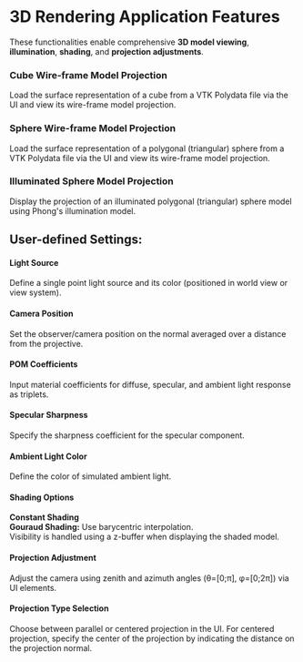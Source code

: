 # 3D Rendering Application Features
These functionalities enable comprehensive **3D model viewing**, **illumination**, **shading**, and **projection adjustments**.



### Cube Wire-frame Model Projection
Load the surface representation of a cube from a VTK Polydata file via the UI and view its wire-frame model projection.

### Sphere Wire-frame Model Projection
Load the surface representation of a polygonal (triangular) sphere from a VTK Polydata file via the UI and view its wire-frame model projection.

### Illuminated Sphere Model Projection
Display the projection of an illuminated polygonal (triangular) sphere model using Phong's illumination model.

## User-defined Settings:



#### Light Source 
Define a single point light source and its color (positioned in world view or view system).
#### Camera Position 
Set the observer/camera position on the normal averaged over a distance from the projective.
#### POM Coefficients
Input material coefficients for diffuse, specular, and ambient light response as triplets.
#### Specular Sharpness 
Specify the sharpness coefficient for the specular component.
#### Ambient Light Color
Define the color of simulated ambient light.
#### Shading Options
**Constant Shading**  
**Gouraud Shading:** Use barycentric interpolation.  
Visibility is handled using a z-buffer when displaying the shaded model.

#### Projection Adjustment
Adjust the camera using zenith and azimuth angles (θ=[0;π], φ=[0;2π]) via UI elements.

#### Projection Type Selection
Choose between parallel or centered projection in the UI. For centered projection, specify the center of the projection by indicating the distance on the projection normal.
